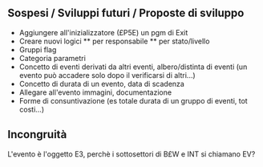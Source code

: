 ## Sospesi / Sviluppi futuri / Proposte di sviluppo
 * Aggiungere all'inizializzatore (£P5E) un pgm di Exit
 * Creare nuovi logici
 ** per responsabile
 ** per stato/livello
 * Gruppi flag
 * Categoria parametri
 * Concetto di eventi derivati da altri eventi, albero/distinta di eventi (un evento può accadere solo dopo il verificarsi di altri...)
 * Concetto di durata di un evento, data di scadenza
 * Allegare all'evento immagini, documentazione
 * Forme di consuntivazione (es totale durata di un gruppo di eventi, tot costi...)

## Incongruità
L'evento è l'oggetto E3, perchè i sottosettori di B£W e INT si chiamano EV?
